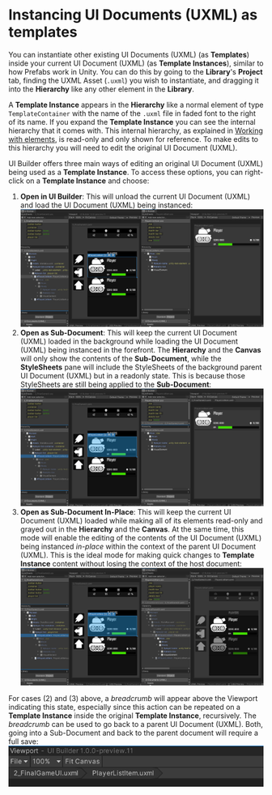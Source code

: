 # Instancing UI Documents (UXML) as templates

You can instantiate other existing UI Documents (UXML) (as **Templates**) inside your current UI Document (UXML) (as **Template Instances**), similar to how Prefabs work in Unity. You can do this by going to the **Library**'s **Project** tab, finding the UXML Asset (`.uxml`) you wish to instantiate, and dragging it into the **Hierarchy** like any other element in the **Library**.

A **Template Instance** appears in the **Hierarchy** like a normal element of type `TemplateContainer` with the name of the `.uxml` file in faded font to the right of its name. If you expand the **Template Instance** you can see the internal hierarchy that it comes with. This internal hierarchy, as explained in [Working with elements](uib-structuring-ui-elements.md), is read-only and only shown for reference. To make edits to this hierarchy you will need to edit the original UI Document (UXML).

UI Builder offers three main ways of editing an original UI Document (UXML) being used as a **Template Instance**. To access these options, you can right-click on a **Template Instance** and choose:
1. **Open in UI Builder**: This will unload the current UI Document (UXML) and load the UI Document (UXML) being instanced:<br>![OpenSubDocumentNormally](images/OpenSubDocumentNormally.png)
1. **Open as Sub-Document**: This will keep the current UI Document (UXML) loaded in the background while loading the UI Document (UXML) being instanced in the forefront. The **Hierarchy** and the **Canvas** will only show the contents of the **Sub-Document**, while the **StyleSheets** pane will include the StyleSheets of the background parent UI Document (UXML) but in a readonly state. This is because those StyleSheets are still being applied to the **Sub-Document**:<br>![EditAsSubDocumentInIsolation](images/EditAsSubDocumentInIsolation.png)
1. **Open as Sub-Document In-Place**: This will keep the current UI Document (UXML) loaded while making all of its elements read-only and grayed out in the **Hierarchy** and the **Canvas**. At the same time, this mode will enable the editing of the contents of the UI Document (UXML) being instanced _in-place_ within the context of the parent UI Document (UXML). This is the ideal mode for making quick changes to **Template Instance** content without losing the context of the host document:<br>![EditAsSubDocumentInPlace](images/EditAsSubDocumentInPlace.png)

For cases (2) and (3) above, a _breadcrumb_ will appear above the Viewport indicating this state, especially since this action can be repeated on a **Template Instance** inside the original **Template Instance**, recursively. The _breadcrumb_ can be used to go back to a parent UI Document (UXML). Both, going into a Sub-Document and back to the parent document will require a full save:<br>
![SubDocumentBreadcrumbs](images/SubDocumentBreadcrumbs.png)